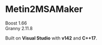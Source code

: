 # Metin2MSAMaker

Boost 1.66 \
Granny 2.11.8

Built on **Visual Studio** with **v142** and **C++17**.